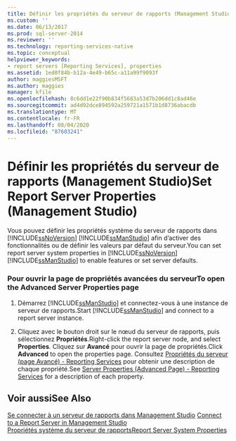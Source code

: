 ```yaml
---
title: Définir les propriétés du serveur de rapports (Management Studio) | Microsoft Docs
ms.custom: ''
ms.date: 06/13/2017
ms.prod: sql-server-2014
ms.reviewer: ''
ms.technology: reporting-services-native
ms.topic: conceptual
helpviewer_keywords:
- report servers [Reporting Services], properties
ms.assetid: 1ed0f84b-b12a-4e49-b65c-a11a99f9093f
author: maggiesMSFT
ms.author: maggies
manager: kfile
ms.openlocfilehash: 8c6dd1e22f90b834f5683a53d7b206dd1c8ad46e
ms.sourcegitcommit: ad4d92dce894592a259721a1571b1d8736abacdb
ms.translationtype: MT
ms.contentlocale: fr-FR
ms.lasthandoff: 08/04/2020
ms.locfileid: "87603241"
---
```

# <a name="set-report-server-properties-management-studio"></a><span data-ttu-id="bc4a4-102">Définir les propriétés du serveur de rapports (Management Studio)</span><span class="sxs-lookup"><span data-stu-id="bc4a4-102">Set Report Server Properties (Management Studio)</span></span>
  <span data-ttu-id="bc4a4-103">Vous pouvez définir les propriétés système du serveur de rapports dans [!INCLUDE[ssNoVersion](../../includes/ssnoversion-md.md)] [!INCLUDE[ssManStudio](../../includes/ssmanstudio-md.md)] afin d’activer des fonctionnalités ou de définir les valeurs par défaut du serveur.</span><span class="sxs-lookup"><span data-stu-id="bc4a4-103">You can set report server system properties in [!INCLUDE[ssNoVersion](../../includes/ssnoversion-md.md)] [!INCLUDE[ssManStudio](../../includes/ssmanstudio-md.md)] to enable features or set server defaults.</span></span>  
  
### <a name="to-open-the-advanced-server-properties-page"></a><span data-ttu-id="bc4a4-104">Pour ouvrir la page de propriétés avancées du serveur</span><span class="sxs-lookup"><span data-stu-id="bc4a4-104">To open the Advanced Server Properties page</span></span>  
  
1.  <span data-ttu-id="bc4a4-105">Démarrez [!INCLUDE[ssManStudio](../../includes/ssmanstudio-md.md)] et connectez-vous à une instance de serveur de rapports.</span><span class="sxs-lookup"><span data-stu-id="bc4a4-105">Start [!INCLUDE[ssManStudio](../../includes/ssmanstudio-md.md)] and connect to a report server instance.</span></span>  
  
2.  <span data-ttu-id="bc4a4-106">Cliquez avec le bouton droit sur le nœud du serveur de rapports, puis sélectionnez **Propriétés**.</span><span class="sxs-lookup"><span data-stu-id="bc4a4-106">Right-click the report server node, and select **Properties**.</span></span> <span data-ttu-id="bc4a4-107">Cliquez sur **Avancé** pour ouvrir la page de propriétés.</span><span class="sxs-lookup"><span data-stu-id="bc4a4-107">Click **Advanced** to open the properties page.</span></span> <span data-ttu-id="bc4a4-108">Consultez [Propriétés du serveur &#40;page Avancé&#41; - Reporting Services](server-properties-advanced-page-reporting-services.md) pour obtenir une description de chaque propriété.</span><span class="sxs-lookup"><span data-stu-id="bc4a4-108">See [Server Properties &#40;Advanced Page&#41; - Reporting Services](server-properties-advanced-page-reporting-services.md) for a description of each property.</span></span>  
  
## <a name="see-also"></a><span data-ttu-id="bc4a4-109">Voir aussi</span><span class="sxs-lookup"><span data-stu-id="bc4a4-109">See Also</span></span>  
 <span data-ttu-id="bc4a4-110">[Se connecter à un serveur de rapports dans Management Studio](connect-to-a-report-server-in-management-studio.md) </span><span class="sxs-lookup"><span data-stu-id="bc4a4-110">[Connect to a Report Server in Management Studio](connect-to-a-report-server-in-management-studio.md) </span></span>  
 [<span data-ttu-id="bc4a4-111">Propriétés système du serveur de rapports</span><span class="sxs-lookup"><span data-stu-id="bc4a4-111">Report Server System Properties</span></span>](../report-server-web-service/net-framework/reporting-services-properties-report-server-system-properties.md)  
  
  
